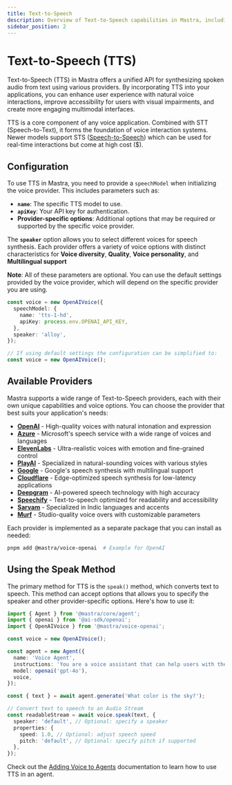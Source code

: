 ```yaml
---
title: Text-to-Speech
description: Overview of Text-to-Speech capabilities in Mastra, including configuration, usage, and integration with voice providers.
sidebar_position: 2
---
```


# Text-to-Speech (TTS)

Text-to-Speech (TTS) in Mastra offers a unified API for synthesizing spoken audio from text using various providers.
By incorporating TTS into your applications, you can enhance user experience with natural voice interactions, improve accessibility for users with visual impairments, and create more engaging multimodal interfaces.

TTS is a core component of any voice application. Combined with STT (Speech-to-Text), it forms the foundation of voice interaction systems. Newer models support STS ([Speech-to-Speech](./speech-to-speech)) which can be used for real-time interactions but come at high cost ($).

## Configuration

To use TTS in Mastra, you need to provide a `speechModel` when initializing the voice provider. This includes parameters such as:

- **`name`**: The specific TTS model to use.
- **`apiKey`**: Your API key for authentication.
- **Provider-specific options**: Additional options that may be required or supported by the specific voice provider.

The **`speaker`** option allows you to select different voices for speech synthesis. Each provider offers a variety of voice options with distinct characteristics for **Voice diversity**, **Quality**, **Voice personality**, and **Multilingual support**

**Note**: All of these parameters are optional. You can use the default settings provided by the voice provider, which will depend on the specific provider you are using.

```typescript
const voice = new OpenAIVoice({
  speechModel: {
    name: 'tts-1-hd',
    apiKey: process.env.OPENAI_API_KEY,
  },
  speaker: 'alloy',
});

// If using default settings the configuration can be simplified to:
const voice = new OpenAIVoice();
```

## Available Providers

Mastra supports a wide range of Text-to-Speech providers, each with their own unique capabilities and voice options. You can choose the provider that best suits your application's needs:

- [**OpenAI**](/docs/reference/voice/openai/) - High-quality voices with natural intonation and expression
- [**Azure**](/docs/reference/voice/azure/) - Microsoft's speech service with a wide range of voices and languages
- [**ElevenLabs**](/docs/reference/voice/elevenlabs/) - Ultra-realistic voices with emotion and fine-grained control
- [**PlayAI**](/docs/reference/voice/playai/) - Specialized in natural-sounding voices with various styles
- [**Google**](/docs/reference/voice/google/) - Google's speech synthesis with multilingual support
- [**Cloudflare**](/docs/reference/voice/cloudflare/) - Edge-optimized speech synthesis for low-latency applications
- [**Deepgram**](/docs/reference/voice/deepgram/) - AI-powered speech technology with high accuracy
- [**Speechify**](/docs/reference/voice/speechify/) - Text-to-speech optimized for readability and accessibility
- [**Sarvam**](/docs/reference/voice/sarvam/) - Specialized in Indic languages and accents
- [**Murf**](/docs/reference/voice/murf/) - Studio-quality voice overs with customizable parameters

Each provider is implemented as a separate package that you can install as needed:

```bash
pnpm add @mastra/voice-openai  # Example for OpenAI
```

## Using the Speak Method

The primary method for TTS is the `speak()` method, which converts text to speech. This method can accept options that allows you to specify the speaker and other provider-specific options. Here's how to use it:

```typescript
import { Agent } from '@mastra/core/agent';
import { openai } from '@ai-sdk/openai';
import { OpenAIVoice } from '@mastra/voice-openai';

const voice = new OpenAIVoice();

const agent = new Agent({
  name: 'Voice Agent',
  instructions: 'You are a voice assistant that can help users with their tasks.',
  model: openai('gpt-4o'),
  voice,
});

const { text } = await agent.generate('What color is the sky?');

// Convert text to speech to an Audio Stream
const readableStream = await voice.speak(text, {
  speaker: 'default', // Optional: specify a speaker
  properties: {
    speed: 1.0, // Optional: adjust speech speed
    pitch: 'default', // Optional: specify pitch if supported
  },
});
```

Check out the [Adding Voice to Agents](../agents/adding-voice) documentation to learn how to use TTS in an agent.
